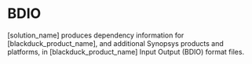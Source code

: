 # BDIO 

[solution_name] produces dependency information for [blackduck_product_name], and additional Synopsys products and platforms, in [blackduck_product_name] Input Output (BDIO) format files. 
